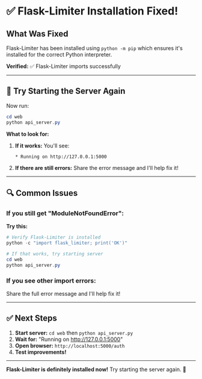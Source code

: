 # ✅ Flask-Limiter Installation Fixed!

## What Was Fixed

Flask-Limiter has been installed using `python -m pip` which ensures it's installed for the correct Python interpreter.

**Verified:** ✅ Flask-Limiter imports successfully

---

## 🚀 Try Starting the Server Again

Now run:

```powershell
cd web
python api_server.py
```

**What to look for:**

1. **If it works:** You'll see:
   ```
   * Running on http://127.0.0.1:5000
   ```

2. **If there are still errors:** Share the error message and I'll help fix it!

---

## 🔍 Common Issues

### If you still get "ModuleNotFoundError":

**Try this:**
```powershell
# Verify Flask-Limiter is installed
python -c "import flask_limiter; print('OK')"

# If that works, try starting server
cd web
python api_server.py
```

### If you see other import errors:

Share the full error message and I'll help fix it!

---

## ✅ Next Steps

1. **Start server:** `cd web` then `python api_server.py`
2. **Wait for:** "Running on http://127.0.0.1:5000"
3. **Open browser:** `http://localhost:5000/auth`
4. **Test improvements!**

---

**Flask-Limiter is definitely installed now!** Try starting the server again. 🚀

